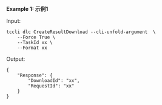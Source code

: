 **Example 1: 示例1**



Input: 

```
tccli dlc CreateResultDownload --cli-unfold-argument  \
    --Force True \
    --TaskId xx \
    --Format xx
```

Output: 
```
{
    "Response": {
        "DownloadId": "xx",
        "RequestId": "xx"
    }
}
```

